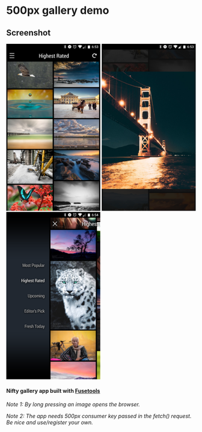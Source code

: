# 500px gallery demo

## Screenshot
<img src="https://github.com/jveres/D500px/blob/master/Screenshot1.png?raw=true" width="250">
<img src="https://github.com/jveres/D500px/blob/master/Screenshot2.png?raw=true" width="250">
<img src="https://github.com/jveres/D500px/blob/master/Screenshot3.png?raw=true" width="250">

#### Nifty gallery app built with [Fusetools](https://www.fusetools.com/)

*Note 1: By long pressing an image opens the browser.*

*Note 2: The app needs 500px consumer key passed in the fetch() request. Be nice and use/register your own.*
